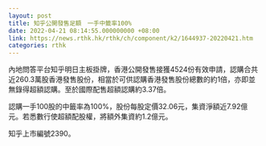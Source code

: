 ```yaml
---
layout: post
title: 知乎公開發售足額　一手中籤率100%
date: 2022-04-21 08:14:55.000000000 +08:00
link: https://news.rthk.hk/rthk/ch/component/k2/1644937-20220421.htm
categories: rthk
---
```


內地問答平台知乎明日主板掛牌，香港公開發售接獲4524份有效申請，認購合共近260.3萬股香港發售股份，相當於可供認購香港發售股份總數的約1倍，亦即並無錄得超額認購。至於國際配售超額認購約3.37倍。

認購一手100股的中籤率為100%，股份每股定價32.06元，集資淨額近7.92億元。若悉數行使超額配股權，將額外集資約1.2億元。

知乎上市編號2390。
